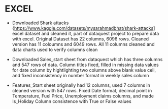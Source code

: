 # EXCEL
* Downloaded Shark attacks {https://www.kaggle.com/datasets/mysarahmadbhat/shark-attacks] excel dataset and cleaned it, part of dataquest project to prepare data with excel. Original Dataset has 22 columns, 6096 rows. Cleaned version has 11 coloumns and 6049 rows. All 11 columns cleaned and data charts used to verify columns clean 

* Downloaded Sales_start sheet from dataquest which has three columns and 547 rows of data. Column titles fixed, filled in missing data values for date column by hightlighting two columns above blank value cell, and fixed inconsistency in number format in weekly sales column

* Features_Start sheet originally had 12 columns, used 7 columns in cleaned version with 547 rows. Fixed Date format, decimal point in Temperature, Fuel Price, Unemployment claims columns, and made Is_Holiday Column consistence with True or False values
